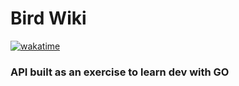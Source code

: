 # Bird Wiki

[![wakatime](https://wakatime.com/badge/github/cryptus-neoxys/bird-wiki.svg)](https://wakatime.com/badge/github/cryptus-neoxys/bird-wiki)

### API built as an exercise to learn dev with GO
